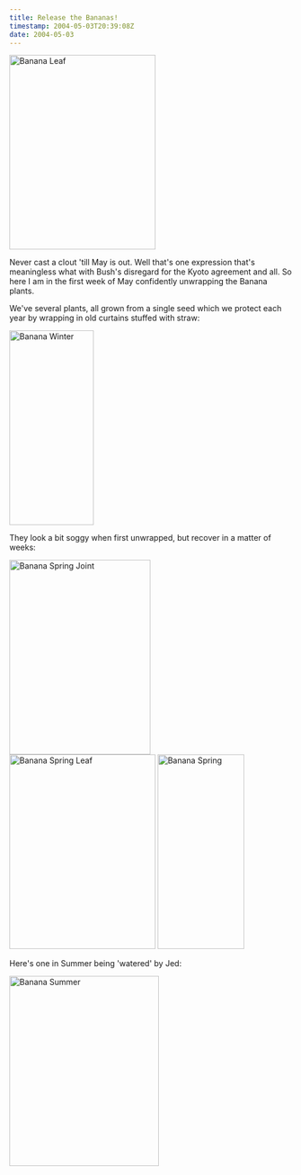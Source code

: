 ```yaml
---
title: Release the Bananas!
timestamp: 2004-05-03T20:39:08Z
date: 2004-05-03
---
```


<img src='/archives/Banana/banana-leaf.jpg' width='260' height='346' alt='Banana Leaf'>

Never cast a clout 'till May is out. Well that's one expression that's meaningless what with Bush's disregard for the Kyoto agreement and all. So here I am in the first week of May confidently unwrapping the Banana plants.
<!--more-->
We've several plants, all grown from a single seed which we protect each year by wrapping in old curtains stuffed with straw:

<img src='/archives/Banana/banana-winter.jpg' width='150' height='346' alt='Banana Winter'>

They look a bit soggy when first unwrapped, but recover in a matter of weeks:

<img src='/archives/Banana/banana-spring-joint.jpg' width='251' height='346' alt='Banana Spring Joint'>

<img src='/archives/Banana/banana-spring-leaf.jpg' width='260' height='346' alt='Banana Spring Leaf'>

<img src='/archives/Banana/banana-spring.jpg' width='154' height='346' alt='Banana Spring'>

Here's one in Summer being 'watered' by Jed:

<img src='/archives/Banana/banana-summer.jpg' width='266' height='338' alt='Banana Summer'>